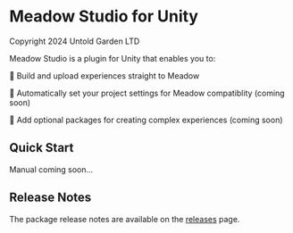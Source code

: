 Meadow Studio for Unity
==========================================
Copyright 2024 Untold Garden LTD

Meadow Studio is a plugin for Unity that enables you to:

🌱  Build and upload experiences straight to Meadow

🌻  Automatically set your project settings for Meadow compatiblity (coming soon)

🌷  Add optional packages for creating complex experiences (coming soon)

## Quick Start

Manual coming soon...


## Release Notes

The package release notes are available on the
[releases](//github.com/untoldgarden/meadow-studio/releases) page.

